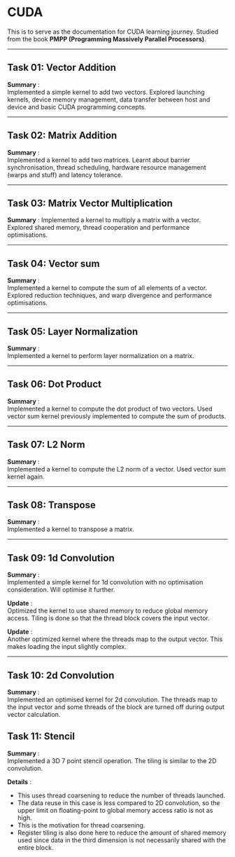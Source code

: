 # CUDA

This is to serve as the documentation for CUDA learning journey. Studied from the book **PMPP (Programming Massively Parallel Processors)**.

---

## Task 01: Vector Addition

**Summary** :  
Implemented a simple kernel to add two vectors. Explored launching kernels, device memory management, data transfer between host and device and basic CUDA programming concepts.

---

## Task 02: Matrix Addition

**Summary** :  
Implemented a kernel to add two matrices. Learnt about barrier synchronisation, thread scheduling, hardware resource management (warps and stuff) and latency tolerance.

---

## Task 03: Matrix Vector Multiplication

**Summary** :
Implemented a kernel to multiply a matrix with a vector. Explored shared memory, thread cooperation and performance optimisations.

---

## Task 04: Vector sum

**Summary** :  
Implemented a kernel to compute the sum of all elements of a vector. Explored reduction techniques, and warp divergence and performance optimisations.

---

## Task 05: Layer Normalization

**Summary** :  
Implemented a kernel to perform layer normalization on a matrix.

---

## Task 06: Dot Product

**Summary** :  
Implemented a kernel to compute the dot product of two vectors. Used vector sum kernel previously implemented to compute the sum of products.

---

## Task 07: L2 Norm

**Summary** :  
Implemented a kernel to compute the L2 norm of a vector. Used vector sum kernel again.

---

## Task 08: Transpose

**Summary** :  
Implemented a kernel to transpose a matrix.

---

## Task 09: 1d Convolution

**Summary** :  
Implemented a simple kernel for 1d convolution with no optimisation consideration. Will optimise it further.

**Update** :  
Optimized the kernel to use shared memory to reduce global memory access. Tiling is done so that the thread block covers the input vector.

**Update** :  
Another optimized kernel where the threads map to the output vector. This makes loading the input slightly complex.

---

## Task 10: 2d Convolution

**Summary** :  
Implemented an optimised kernel for 2d convolution. The threads map to the input vector and some threads of the block are turned off during output vector calculation.

## Task 11: Stencil

**Summary** :  
Implemented a 3D 7 point stencil operation. The tiling is similar to the 2D convolution.

**Details** :

- This uses thread coarsening to reduce the number of threads launched.
- The data reuse in this case is less compared to 2D convolution, so the upper limit on floating-point to global memory access ratio is not as high.
- This is the motivation for thread coarsening.
- Register tiling is also done here to reduce the amount of shared memory used since data in the third dimension is not necessarily shared with the entire block.
